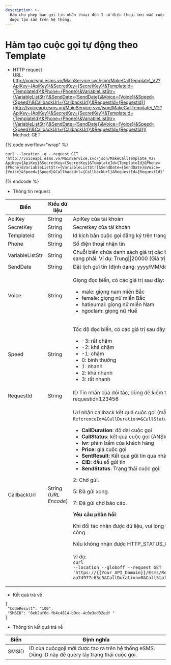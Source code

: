 ```yaml
---
description: >-
  Hàm cho phép bạn gửi tin nhắn thoại đến 1 số điện thoại bởi mẫu cuộc gọi đã
  được tạo sẵn trên hệ thống.
---
```


# Hàm tạo cuộc gọi tự động theo Template

* HTTP request\
  URL: [http://voiceapi.esms.vn/MainService.svc/json/MakeCallTemplate\_V2?ApiKey={ApiKey}\&SecretKey={SecretKey}\&TemplateId={TemplateId}\&Phone={Phone}\&VariableListStr={VariableListStr}\&SendDate={SendDate}\&Voice={Voice}\&Speed={Speed}\&CallbackUrl={CallbackUrl}\&RequestId={RequestId}](http://voiceapi.esms.vn/MainService.svc/json/MakeCallTemplate\_V2?ApiKey={ApiKey}\&SecretKey={SecretKey}\&TemplateId={TemplateId}\&Phone={Phone}\&VariableListStr={VariableListStr}\&SendDate={SendDate}\&Voice={Voice}\&Speed={Speed}\&CallbackUrl={CallbackUrl}\&RequestId={RequestId})[  ](http://voiceapi.esms.vn/MainService.svc/json/MakeCallTemplate\_V2?ApiKey={ApiKey}\&SecretKey={SecretKey}\&TemplateId={TemplateId}\&Phone={Phone}\&VariableListStr={VariableListStr}\&SendDate={SendDate}\&Voice={Voice}\&Speed={Speed}\&CallbackUrl={CallbackUrl}\&RequestId={RequestId})\
  Method: GET

{% code overflow="wrap" %}
```
curl --location -g --request GET 'http://voiceapi.esms.vn/MainService.svc/json/MakeCallTemplate_V2?ApiKey={ApiKey}&SecretKey={SecretKey}&TemplateId={TemplateId}&Phone={Phone}&VariableListStr={VariableListStr}&SendDate={SendDate}&Voice={Voice}&Speed={Speed}&CallbackUrl={CallbackUrl}&RequestId={RequestId}'
```
{% endcode %}

* Thông tin request

| Biến            | Kiểu dữ liệu          | Định nghĩa                                                                                                                                                                                                                                                                                                                                                                                                                                                                                                                                                                                                                                                                                                                                                                                                                                                                                                                                                                                                                                                                                                                                                                                                                                                                                                                                                                                                                        |
| --------------- | --------------------- | --------------------------------------------------------------------------------------------------------------------------------------------------------------------------------------------------------------------------------------------------------------------------------------------------------------------------------------------------------------------------------------------------------------------------------------------------------------------------------------------------------------------------------------------------------------------------------------------------------------------------------------------------------------------------------------------------------------------------------------------------------------------------------------------------------------------------------------------------------------------------------------------------------------------------------------------------------------------------------------------------------------------------------------------------------------------------------------------------------------------------------------------------------------------------------------------------------------------------------------------------------------------------------------------------------------------------------------------------------------------------------------------------------------------------------- |
| ApiKey          | String                | ApiKey của tài khoản                                                                                                                                                                                                                                                                                                                                                                                                                                                                                                                                                                                                                                                                                                                                                                                                                                                                                                                                                                                                                                                                                                                                                                                                                                                                                                                                                                                                              |
| SecretKey       | String                | Secretkey của tài khoản                                                                                                                                                                                                                                                                                                                                                                                                                                                                                                                                                                                                                                                                                                                                                                                                                                                                                                                                                                                                                                                                                                                                                                                                                                                                                                                                                                                                           |
| TemplateId      | String                | Id kịch bản cuộc gọi đăng ký trên trang account.esms.vn                                                                                                                                                                                                                                                                                                                                                                                                                                                                                                                                                                                                                                                                                                                                                                                                                                                                                                                                                                                                                                                                                                                                                                                                                                                                                                                                                                           |
| Phone           | String                | Số điện thoại nhận tin                                                                                                                                                                                                                                                                                                                                                                                                                                                                                                                                                                                                                                                                                                                                                                                                                                                                                                                                                                                                                                                                                                                                                                                                                                                                                                                                                                                                            |
| VariableListStr | String                | Chuỗi biến chứa danh sách giá trị các biến của mẫu cuộc gọi, cách nhau bởi dấu “\|\|”, thứ tự các biến từ trái sang phải. Ví dụ: Trung\|\|20000 (Giá trị biến 1: Trung, Giá trị biến 2: 20000)                                                                                                                                                                                                                                                                                                                                                                                                                                                                                                                                                                                                                                                                                                                                                                                                                                                                                                                                                                                                                                                                                                                                                                                                                                    |
| SendDate        | String                | Đặt lịch gửi tin (định dạng: yyyy/MM/dd hh:mm:ss) Ví dụ: 2017/12/12 14:00:00                                                                                                                                                                                                                                                                                                                                                                                                                                                                                                                                                                                                                                                                                                                                                                                                                                                                                                                                                                                                                                                                                                                                                                                                                                                                                                                                                      |
| Voice           | String                | <p></p><p>Giọng đọc biến, có các giá trị sau đây:</p><ul><li>male: giọng nam miền Bắc</li><li>female: giọng nữ miền Bắc</li><li>hatieumai: giọng nữ miền Nam</li><li>ngoclam: giọng nữ Huế</li></ul>                                                                                                                                                                                                                                                                                                                                                                                                                                                                                                                                                                                                                                                                                                                                                                                                                                                                                                                                                                                                                                                                                                                                                                                                                              |
| Speed           | String                | <p></p><p>Tốc độ đọc biến, có các giá trị sau đây:</p><ul><li>-3: rất chậm</li><li>-2: khá chậm</li><li>-1: chậm</li><li>0: bình thường</li><li>1: nhanh</li><li>2: khá nhanh</li><li>3: rất nhanh</li></ul>                                                                                                                                                                                                                                                                                                                                                                                                                                                                                                                                                                                                                                                                                                                                                                                                                                                                                                                                                                                                                                                                                                                                                                                                                      |
| RequestId       | String                | ID Tin nhắn của đối tác, dùng để kiểm tra ID này đã được hệ thống esms tiếp nhận trước đó hay chưa. Ví dụ: requestid=123456                                                                                                                                                                                                                                                                                                                                                                                                                                                                                                                                                                                                                                                                                                                                                                                                                                                                                                                                                                                                                                                                                                                                                                                                                                                                                                       |
| CallbackUrl     | String (_URL Encode_) | <p></p><p>Url nhận callback kết quả cuộc gọi (mẫu: <code>https://{{Your_API_Domain}}/Esms/ReceiveVocieCallback?ReferenceId=&#x26;CallDuration=&#x26;CallStatus=&#x26;Ivr=&#x26;Price=&#x26;SentResult=&#x26;CID=&#x26;SendStatus=</code>)</p><ul><li><strong>CallDuration</strong>: độ dài cuộc gọi</li><li><strong>CallStatus</strong>: kết quả cuộc gọi (ANSWERED, NO ANSWER)</li><li><strong>Ivr</strong>: phím bấm của khách hàng</li><li><strong>Price</strong>: giá cuộc gọi</li><li><strong>SentResult</strong>: Kết quả gửi tin qua nhà mạng (0: thất bại, 1: thành công)</li><li><strong>CID</strong>: đầu số gửi tin</li><li><strong>SendStatus</strong>: Trạng thái cuộc gọi: </li></ul><p>            2: Chờ gửi.</p><p>            5: Đã gửi xong.</p><p>            7: Đã gửi chờ báo cáo.</p><p></p><p><strong>Yêu cầu phản hồi</strong>:</p><p>Khi đối tác nhận được dữ liệu, vui lòng trả về trạng thái <strong><code>HTTP_STATUS_CODE=200</code></strong> để xác nhận với ESMS là thành công.</p><p>Nếu không nhận được HTTP_STATUS_CODE 200, ESMS sẽ tiến hành gửi lại tối đa 5 lần.<br><br><em>Ví dụ</em>:<br><code>curl --location --globoff --request GET 'https://{{Your_API_Domain}}/Esms/ReceiveVocieCallback?ReferenceId=066107ee-6ec4-4283-b595-aa74977c65c5&#x26;CallDuration=0&#x26;CallStatus=&#x26;Ivr=&#x26;Price=0.0000&#x26;SentResult=0&#x26;CID=02871002454&#x26;SendStatus=5'</code><br></p> |

* Kết quả trả về

```
{
 "CodeResult": "100",
 "SMSID": "8eb2af6d-fb4c4814-b9cc-4c0e3ed32edf "
}
```

* Thông tin kết quả trả về

| Biến  | Định nghĩa                                                                                        |
| ----- | ------------------------------------------------------------------------------------------------- |
| SMSID | ID của cuộcgoji mới được tạo ra trên hệ thống eSMS. Dùng ID này để query lấy trạng thái cuộc gọi. |
